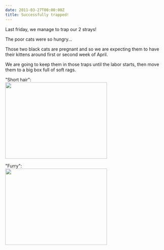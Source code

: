 ```yaml
---
date: 2011-03-27T00:00:00Z
title: Successfully trapped!
---
```


<style type="text/css">
img {
  float: none;
}
</style>

Last friday, we manage to trap our 2 strays!

The poor cats were so hungry...

Those two black cats are pregnant and so we are expecting them to have their kittens around first or second week of April.

We are going to keep them in those traps until the labor starts, then move them to a big box full of soft rags.

<p>
"Short hair":<br/>
<a href="/img/successfully_trapped/short_hair_20110325.jpg"><img src="/img/successfully_trapped/short_hair_20110325_thumb.jpg" width="320" height="240" /></a>
</p>

<p>
"Furry":<br/>
<a href="/img/successfully_trapped/furry_20110325.jpg"><img src="/img/successfully_trapped/furry_20110325_thumb.jpg" width="320" height="240" /></a>
</p>
